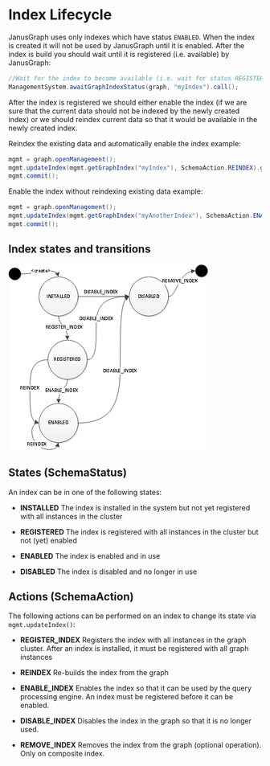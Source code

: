 
Index Lifecycle
======================

JanusGraph uses only indexes which have status `ENABLED`. 
When the index is created it will not be used by JanusGraph until it is enabled. 
After the index is build you should wait until it is registered (i.e. available) by JanusGraph:
```java
//Wait for the index to become available (i.e. wait for status REGISTERED)
ManagementSystem.awaitGraphIndexStatus(graph, "myIndex").call();
```

After the index is registered we should either enable the index (if we are sure that the current data should not be indexed by the newly created index) or we should reindex current data so that it would be available in the newly created index.

Reindex the existing data and automatically enable the index example:
```java
mgmt = graph.openManagement();
mgmt.updateIndex(mgmt.getGraphIndex("myIndex"), SchemaAction.REINDEX).get();
mgmt.commit();
```

Enable the index without reindexing existing data example:
```java
mgmt = graph.openManagement();
mgmt.updateIndex(mgmt.getGraphIndex("myAnotherIndex"), SchemaAction.ENABLE_INDEX).get();
mgmt.commit();
```

Index states and transitions
-----------

![States and transitions](index-lifecycle.png)

## States (SchemaStatus)
An index can be in one of the following states:

-   **INSTALLED** The index is installed in the system but not yet registered with all instances in the cluster

-   **REGISTERED** The index is registered with all instances in the cluster but not (yet) enabled

-   **ENABLED** The index is enabled and in use

-   **DISABLED** The index is disabled and no longer in use

## Actions (SchemaAction)
The following actions can be performed on an index to change its state via `mgmt.updateIndex()`:

-   **REGISTER_INDEX** Registers the index with all instances in the graph cluster. After an index is installed, it must be registered with all graph instances

-   **REINDEX** Re-builds the index from the graph

-   **ENABLE_INDEX** Enables the index so that it can be used by the query processing engine. An index must be registered before it can be enabled.

-   **DISABLE_INDEX** Disables the index in the graph so that it is no longer used.

-   **REMOVE_INDEX** Removes the index from the graph (optional operation). Only on composite index.
